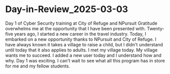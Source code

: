 # Day-in-Review_2025-03-03
Day 1 of Cyber Security training at City of Refuge and NPursuit
Gratitude overwhelms me at the opportunity that I have been presented with. Twenty-five years ago, I started a new career in the travel industry. Today, I embarked on a new opportunity thanks to NPursuit and City of Refuge. I have always known it takes a village to raise a child, but I didn't understand until today that it also applies to adults. I met my village today. My village wants me to succeed. I added a new user today and I understand how and why. Day 1 was exciting. I can't wait to see what all this program has in store for me and my fellow students. 
